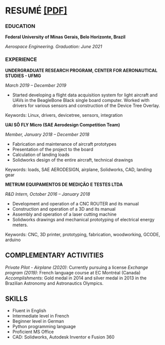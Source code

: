 # RESUMÉ [[PDF]](https://drive.google.com/file/d/1YVwUmJ2iFuHZcgOcNLGGzo3vpSu1XKrJ/view?usp=sharing)

### EDUCATION

**Federal University of Minas Gerais, Belo Horizonte, Brazil**

_*Aerospace Engineering*. Graduation: June 2021_


### EXPERIENCE

**UNDERGRADUATE RESEARCH PROGRAM, CENTER FOR AERONAUTICAL STUDIES - UFMG**

_March 2019 – December 2019_

- Started developing a flight data acquisition system for light aircraft and UAVs in the BeagleBone Black single board computer. Worked with drivers for various sensors and construction of the Device Tree Overlay.

Keywords: Linux, drivers, devicetree, sensors, integration

**UAI SÔ FLY Micro (SAE Aerodesign Competition Team)**

_Member, January 2018 – December 2018_ 

- Fabrication and maintenance of aircraft prototypes
- Presentation of the project to the board
- Calculation of landing loads
- Solidworks design of the entire aircraft, technical drawings

Keywords: loads, SAE AERODESIGN, airplane, Solidworks, CAD, landing gear

**METRUM EQUIPAMENTOS DE MEDIÇÃO E TESTES LTDA**

_R&D Intern, October 2016 – January 2018_ 

- Development and operation of a CNC ROUTER and its manual
- Construction and operation of a 3D and its manual
- Assembly and operation of a laser cutting machine
- Solidworks drawings and mechanical prototyping of electrical energy meters.

Keywords: CNC, 3D printer, prototyping, fabrication, woodworking, GCODE, arduino

## COMPLEMENTARY ACTIVITIES
*Private Pilot - Airplane (2020)*: Currently pursuing a license
*Exchange program (2019)*: French language course at EC Montréal (Canada)
*Accomplishments*: Gold medal in 2014 and silver medal in 2013 in the Brazilian Astronomy and Astronautics Olympics.

## SKILLS
- Fluent in English
- Intermediate level in French
- Beginner level in German
- Python programming language
- Proficient MS Office
- CAD: Solidworks, Autodesk Inventor e Fusion 360

